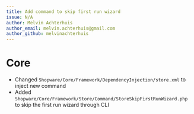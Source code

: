 ```yaml
---
title: Add command to skip first run wizard
issue: N/A
author: Melvin Achterhuis
author_email: melvin.achterhuis@gmail.com
author_github: melvinachterhuis
---
```

# Core
* Changed `Shopware/Core/Framework/DependencyInjection/store.xml` to inject new command
* Added `Shopware/Core/Framework/Store/Command/StoreSkipFirstRunWizard.php` to skip the first run wizard through CLI
